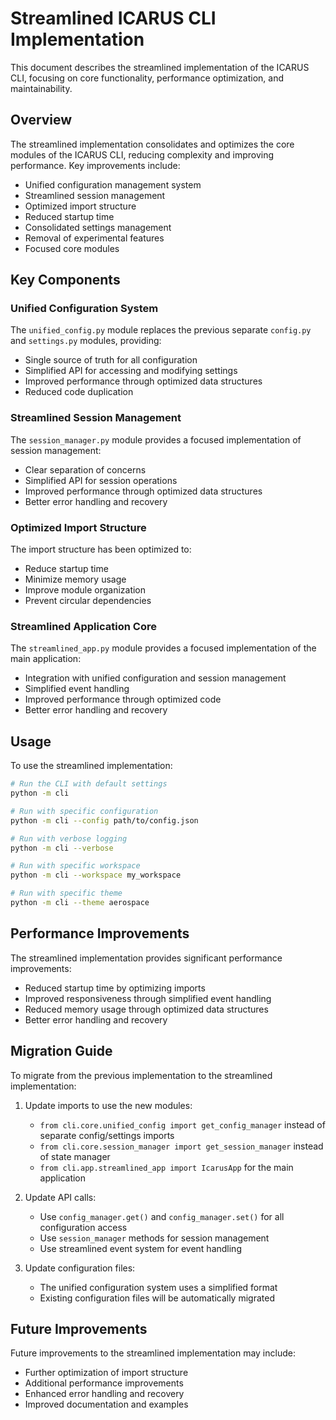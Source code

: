 # Streamlined ICARUS CLI Implementation

This document describes the streamlined implementation of the ICARUS CLI, focusing on core functionality, performance optimization, and maintainability.

## Overview

The streamlined implementation consolidates and optimizes the core modules of the ICARUS CLI, reducing complexity and improving performance. Key improvements include:

- Unified configuration management system
- Streamlined session management
- Optimized import structure
- Reduced startup time
- Consolidated settings management
- Removal of experimental features
- Focused core modules

## Key Components

### Unified Configuration System

The `unified_config.py` module replaces the previous separate `config.py` and `settings.py` modules, providing:

- Single source of truth for all configuration
- Simplified API for accessing and modifying settings
- Improved performance through optimized data structures
- Reduced code duplication

### Streamlined Session Management

The `session_manager.py` module provides a focused implementation of session management:

- Clear separation of concerns
- Simplified API for session operations
- Improved performance through optimized data structures
- Better error handling and recovery

### Optimized Import Structure

The import structure has been optimized to:

- Reduce startup time
- Minimize memory usage
- Improve module organization
- Prevent circular dependencies

### Streamlined Application Core

The `streamlined_app.py` module provides a focused implementation of the main application:

- Integration with unified configuration and session management
- Simplified event handling
- Improved performance through optimized code
- Better error handling and recovery

## Usage

To use the streamlined implementation:

```bash
# Run the CLI with default settings
python -m cli

# Run with specific configuration
python -m cli --config path/to/config.json

# Run with verbose logging
python -m cli --verbose

# Run with specific workspace
python -m cli --workspace my_workspace

# Run with specific theme
python -m cli --theme aerospace
```

## Performance Improvements

The streamlined implementation provides significant performance improvements:

- Reduced startup time by optimizing imports
- Improved responsiveness through simplified event handling
- Reduced memory usage through optimized data structures
- Better error handling and recovery

## Migration Guide

To migrate from the previous implementation to the streamlined implementation:

1. Update imports to use the new modules:
   - `from cli.core.unified_config import get_config_manager` instead of separate config/settings imports
   - `from cli.core.session_manager import get_session_manager` instead of state manager
   - `from cli.app.streamlined_app import IcarusApp` for the main application

2. Update API calls:
   - Use `config_manager.get()` and `config_manager.set()` for all configuration access
   - Use `session_manager` methods for session management
   - Use streamlined event system for event handling

3. Update configuration files:
   - The unified configuration system uses a simplified format
   - Existing configuration files will be automatically migrated

## Future Improvements

Future improvements to the streamlined implementation may include:

- Further optimization of import structure
- Additional performance improvements
- Enhanced error handling and recovery
- Improved documentation and examples
